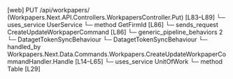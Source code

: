 [web] PUT /api/workpapers/  (Workpapers.Next.API.Controllers.WorkpapersController.Put)  [L83–L89]
  └─ uses_service UserService
    └─ method GetFirmId [L86]
  └─ sends_request CreateUpdateWorkpaperCommand [L86]
    └─ generic_pipeline_behaviors 2
      └─ DatagetTokenSyncBehaviour
      └─ DatagetTokenSyncBehaviour
    └─ handled_by Workpapers.Next.Data.Commands.Workpapers.CreateUpdateWorkpaperCommandHandler.Handle [L14–L65]
      └─ uses_service UnitOfWork
        └─ method Table [L29]

